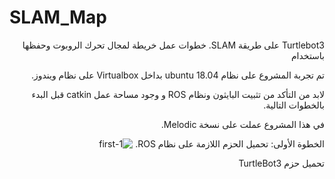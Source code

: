 # SLAM_Map

<div dir="rtl">

Turtlebot3 على طريقة SLAM. خطوات عمل خريطة لمجال تحرك الروبوت وحفظها باستخدام 

 تم تجربة المشروع على نظام ubuntu 18.04 بداخل Virtualbox على نظام ويندوز.
  
 لابد من التأكد من تثبيت البايثون ونظام ROS و وجود مساحة عمل catkin قبل البدء بالخطوات التالية.
  
  في هذا المشروع عملت على نسخة Melodic.
  
  
 الخطوة الأولى:
 تحميل الحزم اللازمة على نظام ROS.
  ![1-first](https://user-images.githubusercontent.com/55546717/130168116-44159582-9f18-488a-a6ca-c05c743db957.PNG)

 تحميل حزم TurtleBot3
  
</div>

